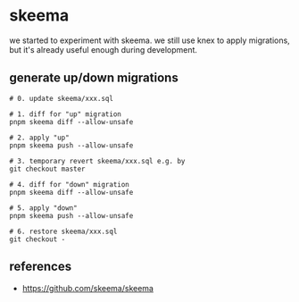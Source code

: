 # skeema

we started to experiment with skeema.
we still use knex to apply migrations, but it's already useful enough during development.

## generate up/down migrations

```
# 0. update skeema/xxx.sql

# 1. diff for "up" migration
pnpm skeema diff --allow-unsafe

# 2. apply "up"
pnpm skeema push --allow-unsafe

# 3. temporary revert skeema/xxx.sql e.g. by
git checkout master

# 4. diff for "down" migration
pnpm skeema diff --allow-unsafe

# 5. apply "down"
pnpm skeema push --allow-unsafe

# 6. restore skeema/xxx.sql
git checkout -
```

## references

- https://github.com/skeema/skeema
